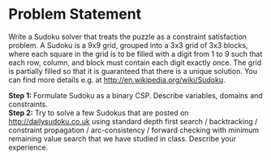 # Problem Statement

Write a Sudoku solver that treats the puzzle as a constraint satisfaction problem. A Sudoku is a 9x9 grid, grouped into a 3x3 grid of 3x3 blocks, where each square in the grid is to be filled with a digit from 1 to 9 such that each row, column, and block must contain each digit exactly once. The grid is partially filled so that it is guaranteed that there is a unique solution. You can find more details e.g. at http://en.wikipedia.org/wiki/Sudoku.

<b>Step 1:</b> Formulate Sudoku as a binary CSP.  Describe variables, domains and constraints.<br/>
<b>Step 2:</b> Try to solve a few Sudokus that are posted on http://dailysudoku.co.uk using standard depth first search / backtracking / constraint propagation / arc-consistency / forward checking with minimum remaining value search that we have studied in class. Describe your experience.
